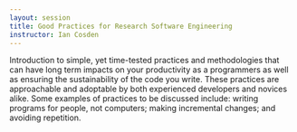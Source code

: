```yaml
---
layout: session
title: Good Practices for Research Software Engineering
instructor: Ian Cosden
---
```



Introduction to simple, yet time-tested practices and methodologies that can have long term impacts on your productivity as a programmers as well as ensuring the sustainability of the code you write. These practices are approachable and adoptable by both experienced developers and novices alike. Some examples of practices to be discussed include: writing programs for people, not computers; making incremental changes; and avoiding repetition. 
